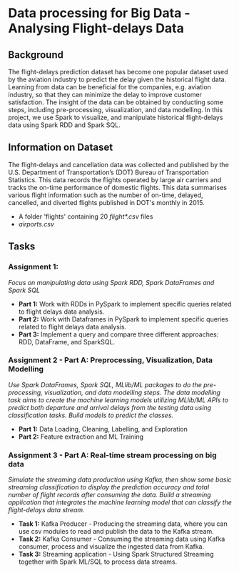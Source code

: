 # Data processing for Big Data - Analysing Flight-delays Data
## Background
The flight-delays prediction dataset has become one popular dataset used by the aviation industry to predict the delay given the historical flight data. Learning from data can be beneficial for the companies, e.g. aviation industry, so that they can minimize the delay to improve customer satisfaction. The insight of the data can be obtained by conducting some steps, including pre-processing, visualization, and data modelling. In this project, we use Spark to visualize, and manipulate historical flight-delays data using Spark RDD and Spark SQL.

## Information on Dataset
The flight-delays and cancellation data was collected and published by the U.S. Department of Transportation’s (DOT) Bureau of Transportation Statistics. This data records the flights operated by large air carriers and tracks the on-time performance of domestic flights. This data
summarises various flight information such as the number of on-time, delayed, cancelled, and diverted flights published in DOT's monthly in 2015.
* A folder 'flights' containing 20 _flight*.csv_ files
* _airports.csv_

## Tasks
### Assignment 1:
_Focus on manipulating data using Spark RDD, Spark DataFrames and Spark SQL_
* **Part 1:** Work with RDDs in PySpark to implement specific queries related to flight delays data analysis.
* **Part 2:** Work with Dataframes in PySpark to implement specific queries related to flight delays data analysis.
* **Part 3:** Implement a query and compare three different approaches: RDD, DataFrame, and SparkSQL.

### Assignment 2 - Part A: Preprocessing, Visualization, Data Modelling
_Use Spark DataFrames, Spark SQL, MLlib/ML packages to do the pre-processing, visualization, and data modelling steps. The data modelling task aims to create the machine learning models utilizing MLlib/ML APIs to predict both departure and arrival delays from the testing data using classification tasks. Build models to predict the classes._
* **Part 1:** Data Loading, Cleaning, Labelling, and Exploration
* **Part 2:** Feature extraction and ML Training

### Assignment 3 - Part A: Real-time stream processing on big data
_Simulate the streaming data production using Kafka, then show some basic streaming classification to display the prediction accuracy and total number of flight records after consuming the data. Build a streaming application that integrates the machine learning model that can classify the flight-delays data stream._
* **Task 1:** Kafka Producer - Producing the streaming data, where you can use csv modules to read and publish the data to the Kafka stream.
* **Task 2:** Kafka Consumer - Consuming the streaming data using Kafka consumer, process and visualize the ingested data from Kafka.
* **Task 3:** Streaming application - Using Spark Structured Streaming together with Spark ML/SQL to process data streams.
